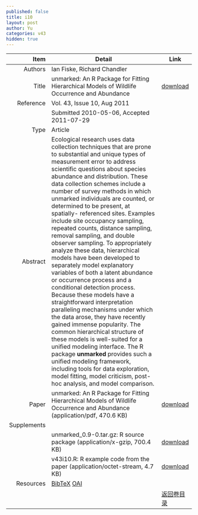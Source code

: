 ```yaml
---
published: false
title: i10
layout: post
author: Yu
categories: v43
hidden: true
---
```


| Item | Detail | Link |
|---:|---|---|
| Authors | Ian Fiske, Richard Chandler| |
| Title |unmarked: An R Package for Fitting Hierarchical Models of Wildlife Occurrence and Abundance | [download](http://www.jstatsoft.org/v43/i10/paper) |
| Reference |Vol. 43, Issue 10, Aug 2011 | |
| | Submitted 2010-05-06, Accepted 2011-07-29| | 
| Type | Article| |
| Abstract | Ecological research uses data collection techniques that are prone to substantial and unique types of measurement error to address scientific questions about species abundance and distribution. These data collection schemes include a number of survey methods in which unmarked individuals are counted, or determined to be present, at spatially- referenced sites. Examples include site occupancy sampling, repeated counts, distance sampling, removal sampling, and double observer sampling. To appropriately analyze these data, hierarchical models have been developed to separately model explanatory variables of both a latent abundance or occurrence process and a conditional detection process. Because these models have a straightforward interpretation paralleling mechanisms under which the data arose, they have recently gained immense popularity. The common hierarchical structure of these models is well-suited for a unified modeling interface. The R package <b>unmarked</b> provides such a unified modeling framework, including tools for data exploration, model fitting, model criticism, post-hoc analysis, and model comparison.| |
| Paper | unmarked: An R Package for Fitting Hierarchical Models of Wildlife Occurrence and Abundance  (application/pdf, 470.6 KB)| [download](http://www.jstatsoft.org/v43/i10/paper) |
| Supplements | | |
| |unmarked_0.9-0.tar.gz: R source package  (application/x-gzip, 700.4 KB)|  [download](http://www.jstatsoft.org/v43/i10/supp/1) |
| |v43i10.R: R example code from the paper  (application/octet-stream, 4.7 KB)|  [download](http://www.jstatsoft.org/v43/i10/supp/2) |
| Resources | [BibTeX](http://www.jstatsoft.org/v43/i10/bibtex) [OAI](http://www.jstatsoft.org/oai?verb=GetRecord&identifier=oai.jstatsoft/v43/i10&prefix=oai_dc)| |
| |  | [返回卷目录]({{site.baseurl}}/volume/v43.html) |